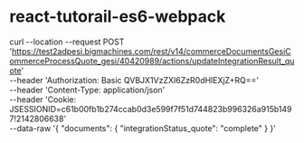 # react-tutorail-es6-webpack
curl --location --request POST 'https://test2adpesi.bigmachines.com/rest/v14/commerceDocumentsGesiCommerceProcessQuote_gesi/40420989/actions/updateIntegrationResult_quote' \
--header 'Authorization: Basic QVBJX1VzZXI6ZzR0dHlEXjZ+RQ==' \
--header 'Content-Type: application/json' \
--header 'Cookie: JSESSIONID=c61b00fb1b274ccab0d3e599f7f51d744823b996326a915b1497!2142806638' \
--data-raw '{
    "documents": {
        "integrationStatus_quote": "complete"
    }
}'
